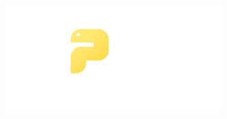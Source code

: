 <h1 align="center">
  <img src="https://github.com/cunkmanjones/opgg-scraper/blob/main/.github/opgg-scraper-logo.png">
</h1>
